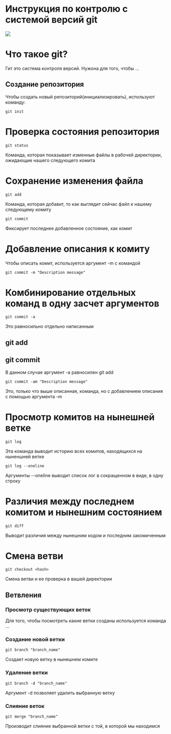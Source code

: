 # **Инструкция по контролю с системой версий git**
![](git.jpg)
# Что такое git?

Гит это система контроля версий. Нужона для того, чтобы ...

## Создание репозитория

Чтобы создать новый репозиторий(инициализировать), используют команду:

    git init

# Проверка состояния репозитория

    git status

Команда, которая показывает изменные файлы в рабочей директории, ожидающие нашего следующего комита

# Сохранение изменения файла 

    git add

Команда, которая добавит, то как выглядит сейчас файл к нашему следующему комиту

    git commit

Фиксирует последнее добавленное состояние, как комит

# Добавление описания к комиту

Чтобы описать комит, используется аргумент -m
с командой

    git commit -m "Description message"

# Комбинирование отдельных команд в одну засчет аргументов

    git commit -a

Это равносильно отдельно написанным 

## git add

## git commit

В данном случае аргумент -a равносилен git add

    git commit -am "Description message"

Это, только что выше описанная, команда, но с добавлением описания с помощью аргумента -m

# Просмотр комитов на нынешней ветке

    git log

Эта команда выводит историю всех комитов, находящихся на ныненшней ветке

    git log --oneline

Аргументы --oneline выводит список лог в сокращенном в виде, в одну строку

# Различия между последнем комитом и нынешним состоянием

    git diff

Выводит различия между нынешним кодом и последним закомиченным

# Cмена ветви

    git checkout <hash>

Смена ветви и ее проверка в вашей директории

## Ветвления

### Просмотр существующих веток

Для того, чтобы посмотреть какие ветки созданы используется команда ...

### Создание новой ветки

    git branch "branch_name"

Создает новую ветку в нынешнем комите

### Удаление ветки

    git branch -d "branch_name"

Аргумент -d позволяет удалить выбранную ветку

### Слияние веток

    git merge "branch_name"

Производит слияние выбранной ветки с той, в которой мы находимся